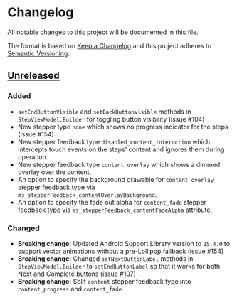 # Changelog
All notable changes to this project will be documented in this file.

The format is based on [Keep a Changelog](http://keepachangelog.com/en/1.0.0/)
and this project adheres to [Semantic Versioning](http://semver.org/spec/v2.0.0.html).

## [Unreleased]
### Added
- `setEndButtonVisible` and `setBackButtonVisible` methods in `StepViewModel.Builder` for toggling button visibility (issue #104)
- New stepper type `none` which shows no progress indicator for the steps (issue #154)
- New stepper feedback type `disabled_content_interaction` which intercepts touch events on the steps' content and ignores them during operation.
- New stepper feedback type `content_overlay` which shows a dimmed overlay over the content.
- An option to specify the background drawable for `content_overlay` stepper feedback type via `ms_stepperFeedback_contentOverlayBackground`.
- An option to specify the fade out alpha for `content_fade` stepper feedback type via `ms_stepperFeedback_contentFadeAlpha` attribute.

### Changed
- **Breaking change:** Updated Android Support Library version to `25.4.0` to support vector animations without a pre-Lollipop fallback (issue #154)
- **Breaking change:** Changed `setNextButtonLabel` methods in `StepViewModel.Builder` to `setEndButtonLabel` so that it works for both Next and Complete buttons (issue #107)
- **Breaking change:** Split `content` stepper feedback type into `content_progress` and `content_fade`.

[Unreleased]: https://github.com/stepstone-tech/android-material-stepper/compare/v3.3.0...develop
